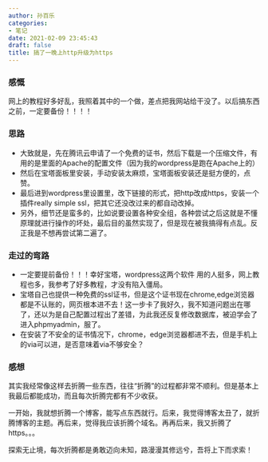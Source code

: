 ```yaml
---
author: 孙百乐
categories:
- 笔记
date: 2021-02-09 23:45:43
draft: false
title: 搞了一晚上http升级为https
---
```


### 感慨

网上的教程好多好乱，我照着其中的一个做，差点把我网站给干没了。以后搞东西之前，一定要备份！！！！

### 思路

*   大致就是，先在腾讯云申请了一个免费的证书，然后下载是一个压缩文件，有用的是里面的Apache的配置文件（因为我的wordpress是跑在Apache上的）
*   然后在宝塔面板里安装，手动安装太麻烦，宝塔面板安装还是挺方便的，点赞。
*   最后进到wordpress里设置里，改下链接的形式，把http改成https，安装一个插件really simple ssl，把其它还没改过来的都自动改掉。
*   另外，细节还是蛮多的，比如说要设置各种安全组，各种尝试之后这就是不懂原理就进行操作的坏处，最后目的虽然实现了，但是现在被我搞得有点乱。反正我是不想再尝试第二遍了。

### 走过的弯路

*   一定要提前备份！！！幸好宝塔，wordpress这两个软件 用的人挺多，网上教程也多，我参考了好多教程，才没有陷入僵局。
*   宝塔自己也提供一种免费的ssl证书，但是这个证书现在chrome,edge浏览器都是不认账的，网页根本进不去！这一步卡了我好久，我不知道问题出在哪了，还以为是自己配置过程出了差错，为此我还反复修改数据库，被迫学会了进入phpmyadmin，服了。
*   在安装了不安全的证书情况下，chrome，edge浏览器都进不去，但是手机上的via可以进，是否意味着via不够安全？

### 感想

其实我经常像这样去折腾一些东西，往往“折腾”的过程都非常不顺利。但是基本上我最后都能成功，而且每次折腾完都有不少收获。

一开始，我就想折腾一个博客，能写点东西就行。后来，我觉得博客太丑了，就折腾博客的主题。再后来，觉得我应该折腾个域名。再再后来，我又折腾了https。。。

探索无止境，每次折腾都是勇敢迈向未知，路漫漫其修远兮，吾将上下而求索！